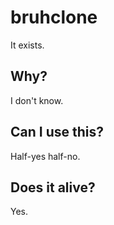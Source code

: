 # bruhclone
It exists.
## Why?
I don't know.
## Can I use this?
Half-yes half-no.
## Does it alive?
Yes.
